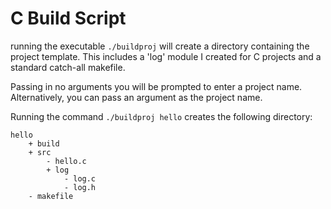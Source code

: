# C Build Script

running the executable `./buildproj` will create a directory containing the project template. This includes a 'log' module I created for C projects and a standard catch-all makefile.

Passing in no arguments you will be prompted to enter a project name. Alternatively, you can pass an argument as the project name.

Running the command `./buildproj hello` creates the following directory:
```
hello
    + build
    + src
        - hello.c
        + log
            - log.c
            - log.h
    - makefile
```
